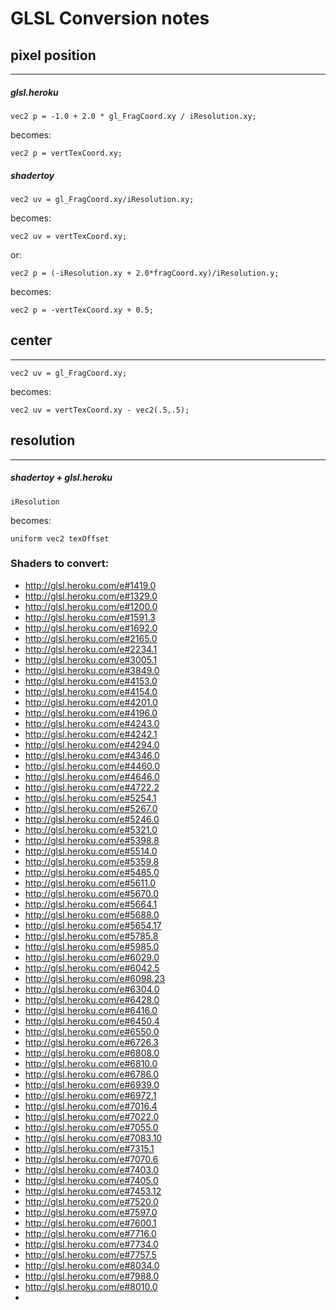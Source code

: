 # GLSL Conversion notes

## pixel position

----------------------

##### glsl.heroku

	vec2 p = -1.0 + 2.0 * gl_FragCoord.xy / iResolution.xy;

becomes:

    vec2 p = vertTexCoord.xy;


##### shadertoy

	vec2 uv = gl_FragCoord.xy/iResolution.xy;

becomes:
	
	vec2 uv = vertTexCoord.xy;

or:
	
    vec2 p = (-iResolution.xy + 2.0*fragCoord.xy)/iResolution.y;

becomes:

	vec2 p = -vertTexCoord.xy + 0.5;
	
	
## center

--------------------

	vec2 uv = gl_FragCoord.xy;
	
becomes:
	
	vec2 uv = vertTexCoord.xy - vec2(.5,.5);

## resolution

--------------------

##### shadertoy + glsl.heroku
	iResolution
	
becomes:

	uniform vec2 texOffset
	
	
	
	
### Shaders to convert:

* http://glsl.heroku.com/e#1419.0
* http://glsl.heroku.com/e#1329.0
* http://glsl.heroku.com/e#1200.0
* http://glsl.heroku.com/e#1591.3
* http://glsl.heroku.com/e#1692.0
* http://glsl.heroku.com/e#2165.0
* http://glsl.heroku.com/e#2234.1
* http://glsl.heroku.com/e#3005.1
* http://glsl.heroku.com/e#3849.0
* http://glsl.heroku.com/e#4153.0
* http://glsl.heroku.com/e#4154.0
* http://glsl.heroku.com/e#4201.0
* http://glsl.heroku.com/e#4196.0
* http://glsl.heroku.com/e#4243.0
* http://glsl.heroku.com/e#4242.1
* http://glsl.heroku.com/e#4294.0
* http://glsl.heroku.com/e#4346.0
* http://glsl.heroku.com/e#4460.0
* http://glsl.heroku.com/e#4646.0
* http://glsl.heroku.com/e#4722.2
* http://glsl.heroku.com/e#5254.1
* http://glsl.heroku.com/e#5267.0
* http://glsl.heroku.com/e#5246.0
* http://glsl.heroku.com/e#5321.0
* http://glsl.heroku.com/e#5398.8
* http://glsl.heroku.com/e#5514.0
* http://glsl.heroku.com/e#5359.8
* http://glsl.heroku.com/e#5485.0
* http://glsl.heroku.com/e#5611.0
* http://glsl.heroku.com/e#5670.0
* http://glsl.heroku.com/e#5664.1
* http://glsl.heroku.com/e#5688.0
* http://glsl.heroku.com/e#5654.17
* http://glsl.heroku.com/e#5785.8
* http://glsl.heroku.com/e#5985.0
* http://glsl.heroku.com/e#6029.0
* http://glsl.heroku.com/e#6042.5
* http://glsl.heroku.com/e#6098.23
* http://glsl.heroku.com/e#6304.0
* http://glsl.heroku.com/e#6428.0
* http://glsl.heroku.com/e#6416.0
* http://glsl.heroku.com/e#6450.4
* http://glsl.heroku.com/e#6550.0
* http://glsl.heroku.com/e#6726.3
* http://glsl.heroku.com/e#6808.0
* http://glsl.heroku.com/e#6810.0
* http://glsl.heroku.com/e#6786.0
* http://glsl.heroku.com/e#6939.0
* http://glsl.heroku.com/e#6972.1
* http://glsl.heroku.com/e#7016.4
* http://glsl.heroku.com/e#7022.0
* http://glsl.heroku.com/e#7055.0
* http://glsl.heroku.com/e#7083.10
* http://glsl.heroku.com/e#7315.1
* http://glsl.heroku.com/e#7070.6
* http://glsl.heroku.com/e#7403.0
* http://glsl.heroku.com/e#7405.0
* http://glsl.heroku.com/e#7453.12
* http://glsl.heroku.com/e#7520.0
* http://glsl.heroku.com/e#7597.0
* http://glsl.heroku.com/e#7600.1
* http://glsl.heroku.com/e#7716.0
* http://glsl.heroku.com/e#7734.0
* http://glsl.heroku.com/e#7757.5
* http://glsl.heroku.com/e#8034.0
* http://glsl.heroku.com/e#7988.0
* http://glsl.heroku.com/e#8010.0
* 